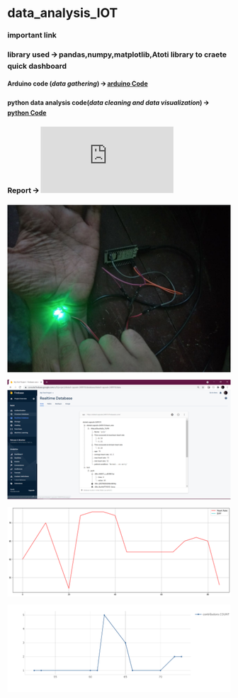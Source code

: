 # data_analysis_IOT

### important link
### library used 🡪 **pandas**,**numpy**,**matplotlib**,**Atoti library** to craete quick dashboard

#### Arduino code (*data gathering*) 🡪  [arduino Code](https://github.com/gourangasatapathyvit/data_analysis_IOT/blob/main/arduino_code.ino)

#### python data analysis code(*data cleaning and data visualization*) 🡪  [python Code](https://github.com/gourangasatapathyvit/data_analysis_IOT/blob/main/iot.ipynb)

### Report 🡪 ![Data analysis using IOT](https://github.com/gourangasatapathyvit/data_analysis_IOT/blob/main/IOT_pulse%20sensor.pdf)

![alt text](https://github.com/gourangasatapathyvit/data_analysis_IOT/blob/main/sensor.jpeg)

![alt text](https://github.com/gourangasatapathyvit/data_analysis_IOT/blob/main/1.PNG)

![alt text](https://github.com/gourangasatapathyvit/data_analysis_IOT/blob/main/3.png)

![alt text](https://github.com/gourangasatapathyvit/data_analysis_IOT/blob/main/4.png)

